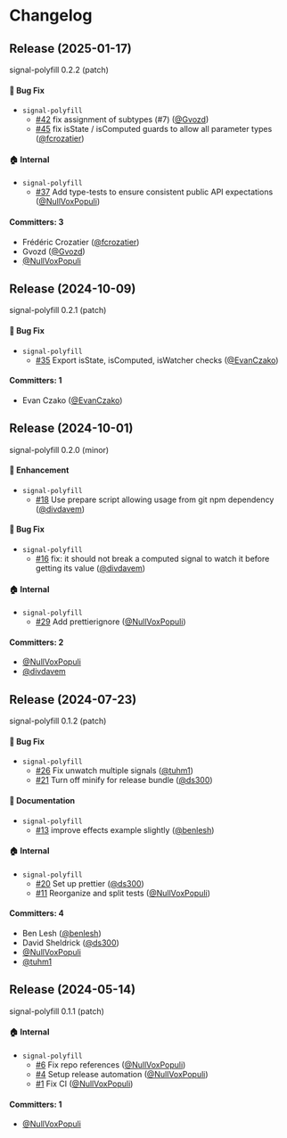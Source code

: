 # Changelog

## Release (2025-01-17)

signal-polyfill 0.2.2 (patch)

#### :bug: Bug Fix
* `signal-polyfill`
  * [#42](https://github.com/proposal-signals/signal-polyfill/pull/42) fix assignment of subtypes (#7) ([@Gvozd](https://github.com/Gvozd))
  * [#45](https://github.com/proposal-signals/signal-polyfill/pull/45) fix isState / isComputed guards to allow all parameter types ([@fcrozatier](https://github.com/fcrozatier))

#### :house: Internal
* `signal-polyfill`
  * [#37](https://github.com/proposal-signals/signal-polyfill/pull/37) Add type-tests to ensure consistent public API expectations ([@NullVoxPopuli](https://github.com/NullVoxPopuli))

#### Committers: 3
- Frédéric Crozatier ([@fcrozatier](https://github.com/fcrozatier))
- Gvozd ([@Gvozd](https://github.com/Gvozd))
- [@NullVoxPopuli](https://github.com/NullVoxPopuli)

## Release (2024-10-09)

signal-polyfill 0.2.1 (patch)

#### :bug: Bug Fix
* `signal-polyfill`
  * [#35](https://github.com/proposal-signals/signal-polyfill/pull/35) Export isState, isComputed, isWatcher checks ([@EvanCzako](https://github.com/EvanCzako))

#### Committers: 1
- Evan Czako ([@EvanCzako](https://github.com/EvanCzako))

## Release (2024-10-01)

signal-polyfill 0.2.0 (minor)

#### :rocket: Enhancement
* `signal-polyfill`
  * [#18](https://github.com/proposal-signals/signal-polyfill/pull/18) Use prepare script allowing usage from git npm dependency ([@divdavem](https://github.com/divdavem))

#### :bug: Bug Fix
* `signal-polyfill`
  * [#16](https://github.com/proposal-signals/signal-polyfill/pull/16) fix: it should not break a computed signal to watch it before getting its value ([@divdavem](https://github.com/divdavem))

#### :house: Internal
* `signal-polyfill`
  * [#29](https://github.com/proposal-signals/signal-polyfill/pull/29) Add prettierignore ([@NullVoxPopuli](https://github.com/NullVoxPopuli))

#### Committers: 2
- [@NullVoxPopuli](https://github.com/NullVoxPopuli)
- [@divdavem](https://github.com/divdavem)

## Release (2024-07-23)

signal-polyfill 0.1.2 (patch)

#### :bug: Bug Fix
* `signal-polyfill`
  * [#26](https://github.com/proposal-signals/signal-polyfill/pull/26) Fix unwatch multiple signals ([@tuhm1](https://github.com/tuhm1))
  * [#21](https://github.com/proposal-signals/signal-polyfill/pull/21) Turn off minify for release bundle ([@ds300](https://github.com/ds300))

#### :memo: Documentation
* `signal-polyfill`
  * [#13](https://github.com/proposal-signals/signal-polyfill/pull/13) improve effects example slightly ([@benlesh](https://github.com/benlesh))

#### :house: Internal
* `signal-polyfill`
  * [#20](https://github.com/proposal-signals/signal-polyfill/pull/20) Set up prettier ([@ds300](https://github.com/ds300))
  * [#11](https://github.com/proposal-signals/signal-polyfill/pull/11) Reorganize and split tests ([@NullVoxPopuli](https://github.com/NullVoxPopuli))

#### Committers: 4
- Ben Lesh ([@benlesh](https://github.com/benlesh))
- David Sheldrick ([@ds300](https://github.com/ds300))
- [@NullVoxPopuli](https://github.com/NullVoxPopuli)
- [@tuhm1](https://github.com/tuhm1)

## Release (2024-05-14)

signal-polyfill 0.1.1 (patch)

#### :house: Internal

- `signal-polyfill`
  - [#6](https://github.com/proposal-signals/signal-polyfill/pull/6) Fix repo references ([@NullVoxPopuli](https://github.com/NullVoxPopuli))
  - [#4](https://github.com/proposal-signals/signal-polyfill/pull/4) Setup release automation ([@NullVoxPopuli](https://github.com/NullVoxPopuli))
  - [#1](https://github.com/proposal-signals/signal-polyfill/pull/1) Fix CI ([@NullVoxPopuli](https://github.com/NullVoxPopuli))

#### Committers: 1

- [@NullVoxPopuli](https://github.com/NullVoxPopuli)
